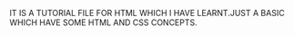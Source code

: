 IT IS A TUTORIAL FILE FOR HTML WHICH I HAVE LEARNT.JUST A BASIC WHICH HAVE SOME HTML AND CSS CONCEPTS.
